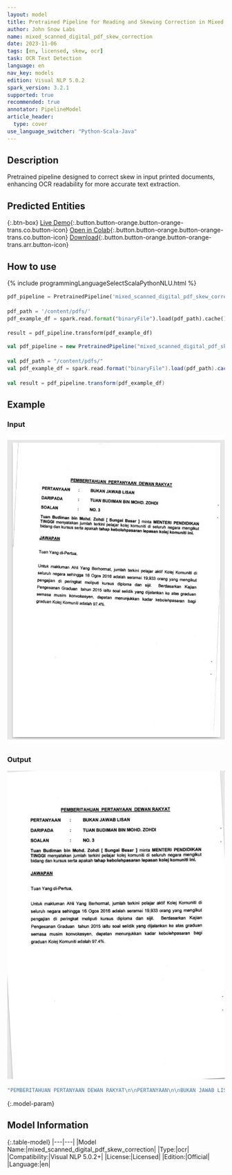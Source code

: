 ```yaml
---
layout: model
title: Pretrained Pipeline for Reading and Skewing Correction in Mixed Scanned and Digital PDF Documents
author: John Snow Labs
name: mixed_scanned_digital_pdf_skew_correction
date: 2023-11-06
tags: [en, licensed, skew, ocr]
task: OCR Text Detection
language: en
nav_key: models
edition: Visual NLP 5.0.2
spark_version: 3.2.1
supported: true
recommended: true
annotator: PipelineModel
article_header:
  type: cover
use_language_switcher: "Python-Scala-Java"
---
```


## Description

Pretrained pipeline designed to correct skew in input printed documents, enhancing OCR readability for more accurate text extraction.

## Predicted Entities

{:.btn-box}
[Live Demo](https://demo.johnsnowlabs.com/ocr/PP_MIXED_SCANNED_DIGITAL_PDF_SKEW_CORRECTION/){:.button.button-orange.button-orange-trans.co.button-icon}
[Open in Colab](https://github.com/JohnSnowLabs/spark-ocr-workshop/blob/master/jupyter/Cards/SparkOcrPretrainedPipelinesMixedScannedDigitalPdfSkewCorrection.ipynb){:.button.button-orange.button-orange-trans.co.button-icon}
[Download](https://s3.amazonaws.com/auxdata.johnsnowlabs.com/clinical/ocr/mixed_scanned_digital_pdf_skew_correction_en_4.3.4_3.0_1679597686000.zip){:.button.button-orange.button-orange-trans.arr.button-icon}

## How to use

<div class="tabs-box" markdown="1">
{% include programmingLanguageSelectScalaPythonNLU.html %}

```python
pdf_pipeline = PretrainedPipeline('mixed_scanned_digital_pdf_skew_correction', 'en', 'clinical/ocr')

pdf_path = '/content/pdfs/'
pdf_example_df = spark.read.format("binaryFile").load(pdf_path).cache()

result = pdf_pipeline.transform(pdf_example_df)
```
```scala
val pdf_pipeline = new PretrainedPipeline("mixed_scanned_digital_pdf_skew_correction", "en", "clinical/ocr")

val pdf_path = "/content/pdfs/"
val pdf_example_df = spark.read.format("binaryFile").load(pdf_path).cache()

val result = pdf_pipeline.transform(pdf_example_df)
```
</div>

## Example

### Input
![Screenshot](/assets/images/examples_ocr/pp_skew.jpg)

### Output
![Screenshot](/assets/images/examples_ocr/pp_skew_out.jpg)
```bash
"PEMBERITAHUAN PERTANYAAN DEWAN RAKYAT\n\nPERTANYAAN\n\nBUKAN JAWAB LISAN\n\nDARIPADA\n\nTUAN BUDIMAN BIN MOHD. ZOHDI\n\nSOALAN\n\nNO. 3\n\nTuan Budiman bin Moh\n\nTI\n\nd. Zohdi [ Sun\n\nbidang\n\nlah terkini pelaj\n\nar kolej komuniti di seluruh\n\ngai Besar ] minta MENTERI PENDIDIKAN\n\ndan kursus serta a\n\nPakah tahap\n\nut\n\nkebolehpasaran lepasan kolej k\n\nomuniti ini\n\nJAWAPAN\n\nTuan Yang di-Pertua,\n\nUntuk makluman Ahli Yang Berhormat\n\nSeluruh negara sehingga 16 Ogos 2016\n\njJumlah terkini pelajar aktif Kolej Komuniti di\n\nadalah se\n\nfamai 19,933 orang yang mengikut\n\nPengajian di peringkat meliputi kursus dip\n\nloma dan sijil.\n\nBerdasarkan Kajian\n\nPengesanan Graduan tahun 2015 iaitu soal\n\nSelidik yang dijalankan ke atas graduan\n\nsemasa musim konvokesyen dapatan me\n\ngraduan Kolej Komuniti adalah 97.4%.\n\nnunjukkan kadar kebolehpasaran bagi\n"
```

{:.model-param}
## Model Information

{:.table-model}
|---|---|
|Model Name:|mixed_scanned_digital_pdf_skew_correction|
|Type:|ocr|
|Compatibility:|Visual NLP 5.0.2+|
|License:|Licensed|
|Edition:|Official|
|Language:|en|
